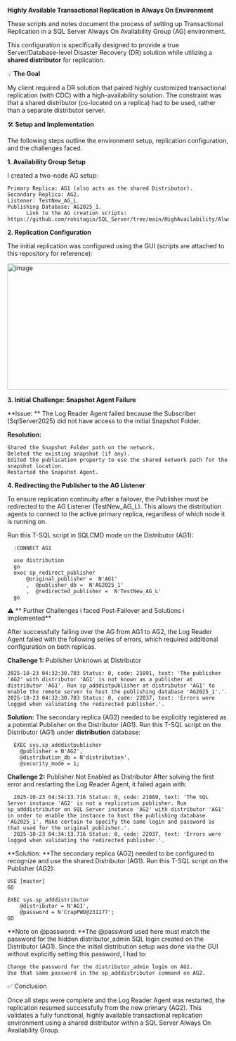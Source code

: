**Highly Available Transactional Replication in Always On Environment**

These scripts and notes document the process of setting up Transactional Replication in a SQL Server Always On Availability Group (AG) environment.

This configuration is specifically designed to provide a true Server/Database-level Disaster Recovery (DR) solution while utilizing a **shared distributor** for replication.

💡 **The Goal**

My client required a DR solution that paired highly customized transactional replication (with CDC) with a high-availability solution. 
The constraint was that a shared distributor (co-located on a replica) had to be used, rather than a separate distributor server.

🛠️ **Setup and Implementation**

The following steps outline the environment setup, replication configuration, and the challenges faced.

**1. Availability Group Setup**

I created a two-node AG setup:

    Primary Replica: AG1 (also acts as the shared Distributor).
    Secondary Replica: AG2.
    Listener: TestNew_AG_L.
    Publishing Database: AG2025_1.
          Link to the AG creation scripts: https://github.com/rohitagio/SQL_Server/tree/main/HighAvailability/Alwayson

**2. Replication Configuration**

The initial replication was configured using the GUI (scripts are attached to this repository for reference):

<img width="724" height="287" alt="image" src="https://github.com/user-attachments/assets/f12b7516-eae9-40f3-a8b2-10c282fd672d" />

**3. Initial Challenge: Snapshot Agent Failure**

**Issue: ** The Log Reader Agent failed because the Subscriber (SqlServer2025) did not have access to the initial Snapshot Folder.

**Resolution:**

    Shared the Snapshot Folder path on the network.
    Deleted the existing snapshot (if any).
    Edited the publication property to use the shared network path for the snapshot location.
    Restarted the Snapshot Agent.

**4. Redirecting the Publisher to the AG Listener**

To ensure replication continuity after a failover, the Publisher must be redirected to the AG Listener (TestNew_AG_L). 
This allows the distribution agents to connect to the active primary replica, regardless of which node it is running on.

Run this T-SQL script in SQLCMD mode on the Distributor (AG1):

      :CONNECT AG1
      
      use distribution
      go
      exec sp_redirect_publisher
          @original_publisher =  N'AG1'
          ,  @publisher_db =  N'AG2025_1'
          ,  @redirected_publisher =  N'TestNew_AG_L' 
      go

⚠️ ** Further Challenges i faced Post-Failover and Solutions i implemented**

After successfully failing over the AG from AG1 to AG2, the Log Reader Agent failed with the following series of errors, which required additional configuration on both replicas.

**Challenge 1:** Publisher Unknown at Distributor

    2025-10-23 04:32:30.703 Status: 0, code: 21891, text: 'The publisher 'AG2' with distributor 'AG1' is not known as a publisher at distributor 'AG1'. Run sp_adddistpublisher at distributor 'AG1' to enable the remote server to host the publishing database 'AG2025_1'.'.
    2025-10-23 04:32:30.703 Status: 0, code: 22037, text: 'Errors were logged when validating the redirected publisher.'.

**Solution:** The secondary replica (AG2) needed to be explicitly registered as a potential Publisher on the Distributor (AG1).
Run this T-SQL script on the Distributor (AG1) under **distribution** database:
      
      EXEC sys.sp_adddistpublisher 
        @publisher = N'AG2', 
        @distribution_db = N'distribution', 
        @security_mode = 1;

**Challenge 2:** Publisher Not Enabled as Distributor
After solving the first error and restarting the Log Reader Agent, it failed again with: 
      
      2025-10-23 04:34:13.716 Status: 0, code: 21889, text: 'The SQL Server instance 'AG2' is not a replication publisher. Run sp_adddistributor on SQL Server instance 'AG2' with distributor 'AG1' in order to enable the instance to host the publishing database 'AG2025_1'. Make certain to specify the same login and password as that used for the original publisher.'.
      2025-10-23 04:34:13.716 Status: 0, code: 22037, text: 'Errors were logged when validating the redirected publisher.'.

**Solution: **The secondary replica (AG2) needed to be configured to recognize and use the shared Distributor (AG1).
Run this T-SQL script on the Publisher (AG2):

    USE [master]
    GO
    
    EXEC sys.sp_adddistributor 
        @distributor = N'AG1', 
        @password = N'CrapPWD@231177'; 
    GO

**Note on @password: **The @password used here must match the password for the hidden distributor_admin SQL login created on the Distributor (AG1). 
Since the initial distribution setup was done via the GUI without explicitly setting this password, I had to:

    Change the password for the distributor_admin login on AG1.
    Use that same password in the sp_adddistributor command on AG2.


✅ Conclusion

Once all steps were complete and the Log Reader Agent was restarted, the replication resumed successfully from the new primary (AG2). 
This validates a fully functional, highly available transactional replication environment using a shared distributor within a SQL Server Always On Availability Group.








